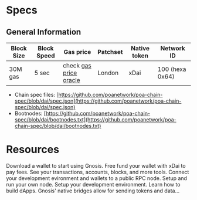 ---
---

# Specs

## General Information

| Block Size | Block Speed | Gas price | Patchset | Native token | Network ID |
| ---------- | ----------- | -------- | -------- | ------------ | ---------- |
| 30M gas    | 5 sec  | check [gas price oracle](/tools/oracles/gas-price) | London | xDai | 100 (hexa 0x64) |


<!-- TODO: replace this links with the post merge info -->

- Chain spec files: [https://github.com/poanetwork/poa-chain-spec/blob/dai/spec.json](https://github.com/poanetwork/poa-chain-spec/blob/dai/spec.json)
- Bootnodes: [https://github.com/poanetwork/poa-chain-spec/blob/dai/bootnodes.txt](https://github.com/poanetwork/poa-chain-spec/blob/dai/bootnodes.txt)

# Resources

<div class="row">
<box href="/tools/wallets" title="Wallets">Download a wallet to start using Gnosis.</box>
<box href="/tools/faucets" title="Faucets">Free fund your wallet with xDai to pay fees.</box>
<box href="/tools/explorers" title="Explorers">See your transactions, accounts, blocks, and more tools.</box>
<box href="/tools/rpc" title="RPC Providers">Connect your development evironment and wallets to a public RPC node.</box>
<box href="/node" title="Run a Node">Setup and run your own node.</box>
<box href="/developers/smart-contracts/" title="Dev Tools">Setup your development environment.</box>
<box href="/developers/building/first-contract" title="Tutorials">Learn how to build dApps.</box>
<box href="/bridges" title="Bridges">Gnosis' native bridges allow for sending tokens and data...</box>
</div>